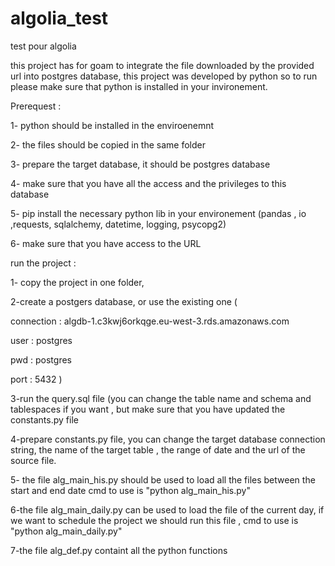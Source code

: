 # algolia_test
test pour algolia

this project has for goam to integrate the file downloaded by the provided url into postgres database, this project was developed by python so to run please make sure that python is installed in your invironement.

Prerequest :

1- python should be installed in the enviroenemnt 

2- the files should be copied in the same folder 

3- prepare the target database, it should be postgres database

4- make sure that you have all the access and the privileges to this database 

5- pip install the necessary python lib in your environement (pandas , io ,requests, sqlalchemy, datetime, logging, psycopg2)

6- make sure that you have access to the URL 



run the project :

1- copy the project in one folder,

2-create a postgers database, or use the existing one (

connection : algdb-1.c3kwj6orkqge.eu-west-3.rds.amazonaws.com

user : postgres

pwd : postgres

port : 5432 )

3-run the query.sql file (you can change the table name and schema and tablespaces if you want , but make sure that you have updated the constants.py file

4-prepare constants.py file, you can change the target database connection string, the name of the target table , the range of date and the url of the source file.

5- the file alg_main_his.py should be used to load all the files between the start and end date cmd to use is "python alg_main_his.py"

6-the file alg_main_daily.py can be used to load the file of the current day, if we want to schedule the project we should run this file , cmd to use is "python alg_main_daily.py"

7-the file alg_def.py containt all the python functions





